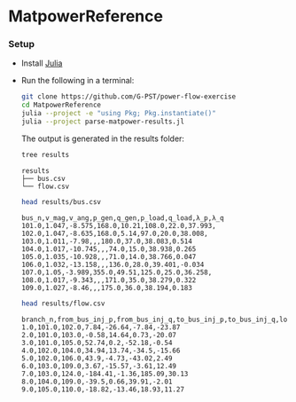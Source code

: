 # MatpowerReference

### Setup

- Install [Julia](https://julialang.org/downloads/)
- Run the following in a terminal:

  ```bash
  git clone https://github.com/G-PST/power-flow-exercise
  cd MatpowerReference
  julia --project -e "using Pkg; Pkg.instantiate()"
  julia --project parse-matpower-results.jl
  ```

  The output is generated in the results folder:

  ```bash
  tree results
  ```

  ```
  results
  ├── bus.csv
  └── flow.csv
  ```

  ```bash
  head results/bus.csv
  ```

  ```
  bus_n,v_mag,v_ang,p_gen,q_gen,p_load,q_load,λ_p,λ_q
  101.0,1.047,-8.575,168.0,10.21,108.0,22.0,37.993,
  102.0,1.047,-8.635,168.0,5.14,97.0,20.0,38.008,
  103.0,1.011,-7.98,,,180.0,37.0,38.083,0.514
  104.0,1.017,-10.745,,,74.0,15.0,38.938,0.265
  105.0,1.035,-10.928,,,71.0,14.0,38.766,0.047
  106.0,1.032,-13.158,,,136.0,28.0,39.401,-0.034
  107.0,1.05,-3.989,355.0,49.51,125.0,25.0,36.258,
  108.0,1.017,-9.343,,,171.0,35.0,38.279,0.322
  109.0,1.027,-8.46,,,175.0,36.0,38.194,0.183
  ```

  ```bash
  head results/flow.csv
  ```

  ```
  branch_n,from_bus_inj_p,from_bus_inj_q,to_bus_inj_p,to_bus_inj_q,loss_p,loss_q
  1.0,101.0,102.0,7.84,-26.64,-7.84,-23.87
  2.0,101.0,103.0,-0.58,14.64,0.73,-20.07
  3.0,101.0,105.0,52.74,0.2,-52.18,-0.54
  4.0,102.0,104.0,34.94,13.74,-34.5,-15.66
  5.0,102.0,106.0,43.9,-4.73,-43.02,2.49
  6.0,103.0,109.0,3.67,-15.57,-3.61,12.49
  7.0,103.0,124.0,-184.41,-1.36,185.09,30.13
  8.0,104.0,109.0,-39.5,0.66,39.91,-2.01
  9.0,105.0,110.0,-18.82,-13.46,18.93,11.27
  ```
